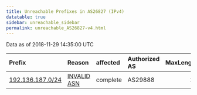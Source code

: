 ```yaml
---
title: Unreachable Prefixes in AS26827 (IPv4)
datatable: true
sidebar: unreachable_sidebar
permalink: unreachable_AS26827-v4.html
---
```


Data as of 2018-11-29 14:35:00 UTC


<div class="datatable-begin"></div>

| Prefix                                                     | Reason                                                                                                  | affected   | Authorized AS   |   MaxLength | Anchor                           |   unreachable /24s |
|:-----------------------------------------------------------|:--------------------------------------------------------------------------------------------------------|:-----------|:----------------|------------:|:---------------------------------|-------------------:|
| [192.136.187.0/24](https://stat.ripe.net/192.136.187.0/24) | [INVALID ASN](https://rpki-validator.ripe.net/announcement-preview?asn=AS26827&prefix=192.136.187.0/24) | complete   | AS29888         |          24 | [ARIN](unreachable_ARIN-v4.html) |                  1 |

<div class="datatable-end"></div>